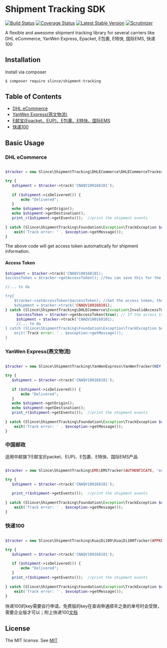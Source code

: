 # Shipment Tracking SDK 

[![Build Status](https://img.shields.io/travis/slince/shipment-tracking/master.svg?style=flat-square)](https://travis-ci.org/slince/shipment-tracking)
[![Coverage Status](https://img.shields.io/codecov/c/github/slince/shipment-tracking.svg?style=flat-square)](https://codecov.io/github/slince/shipment-tracking)
[![Latest Stable Version](https://img.shields.io/packagist/v/slince/shipment-tracking.svg?style=flat-square&label=stable)](https://packagist.org/packages/slince/shipment-tracking)
[![Scrutinizer](https://img.shields.io/scrutinizer/g/slince/shipment-tracking.svg?style=flat-square)](https://scrutinizer-ci.com/g/slince/shipment-tracking/?branch=master)

A flexible and awesome shipment tracking library for several carriers like DHL eCommerce, YanWen Express, Epacket, E包裹, E特快, 国际EMS, 快递100

## Installation

Install via composer

```bash
$ composer require slince/shipment-tracking
```

## Table of Contents

- [DHL eCommerce](#dhl-ecommerce)
- [YanWen Express(燕文物流)](#yanwen-express燕文物流)
- [E邮宝(Epacket、EUP)、E包裹、E特快、国际EMS](#中国邮政)
- [快递100](#快递100)

## Basic Usage

### DHL eCommerce

```php

$tracker = new Slince\ShipmentTracking\DHLECommerce\DHLECommerceTracker(CLIENT_ID, PASSWORD);

try {
   $shipment = $tracker->track('CNAQV100168101');
   
   if ($shipment->isDelivered()) {
       echo "Delivered";
   }
   echo $shipment->getOrigin();
   echo $shipment->getDestination();
   print_r($shipment->getEvents());  //print the shipment events
   
} catch (Slince\ShipmentTracking\Foundation\Exception\TrackException $exception) {
    exit('Track error: ' . $exception->getMessage());
}

```
The above code will get access token automatically for shipment information.

#### Access Token

```php
$shipment = $tacker->track('CNAQV100168101);
$accessToken = $tracker->getAccessToken(); //You can save this for the next query

//... to do

try{
    $tracker->setAccessToken($accessToken); //Set the access token; the tracker will not send requst for the access token
    $shipment = $tacker->track('CNAQV100168101);
} catch (Slince\ShipmentTracking\DHLECommerce\Exception\InvalidAccessTokenException $exception) {
     $accessToken = $tracker->getAccessToken(true); // If the access token is invalid, refresh it.
     $shipment = $tacker->track('CNAQV100168101);
     //... to do
} catch (Slince\ShipmentTracking\Foundation\Exception\TrackException $exception) {
    exit('Track error: ' . $exception->getMessage());
}
```

### YanWen Express(燕文物流)

```php

$tracker = new Slince\ShipmentTracking\YanWenExpress\YanWenTracker(KEY, 'en');

try {
   $shipment = $tracker->track('CNAQV100168101');
   
   if ($shipment->isDelivered()) {
       echo "Delivered";
   }
   echo $shipment->getOrigin();
   echo $shipment->getDestination();
   print_r($shipment->getEvents());  //print the shipment events
   
} catch (Slince\ShipmentTracking\Foundation\Exception\TrackException $exception) {
    exit('Track error: ' . $exception->getMessage());
}

```

### 中国邮政 

适用中邮旗下E邮宝(Epacket、EUP)、E包裹、E特快、国际EMS产品


```php

$tracker = new Slince\ShipmentTracking\EMS\EMSTracker(AUTHENTICATE, 'en');

try {
   $shipment = $tracker->track('CNAQV100168101');
   
   print_r($shipment->getEvents());  //print the shipment events
   
} catch (Slince\ShipmentTracking\Foundation\Exception\TrackException $exception) {
    exit('Track error: ' . $exception->getMessage());
}

```

### 快递100

```php

$tracker = new Slince\ShipmentTracking\KuaiDi100\KuaiDi100Tracker(APPKEY, 'shunfeng'); //承运商名称并不是标准的承运商代码，实际承运商代码请到kuaidi100.com查看

try {
   $shipment = $tracker->track('CNAQV100168101');
   
   if ($shipment->isDelivered()) {
       echo "Delivered";
   }
   print_r($shipment->getEvents());  //print the shipment events
   
} catch (Slince\ShipmentTracking\Foundation\Exception\TrackException $exception) {
    exit('Track error: ' . $exception->getMessage());
}

```
快递100的key需要自行申请，免费版的key在查询申通顺丰之类的单号时会受限，需要企业版才可以；附上快递100[文档](https://www.kuaidi100.com/openapi/api_post.shtml)

## License
 
The MIT license. See [MIT](https://opensource.org/licenses/MIT)

